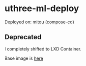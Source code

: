 # uthree-ml-deploy
Deployed on: mitou (compose-cd)

## Deprecated
I completely shifted to LXD Container.

Base image is [here](https://github.com/yanorei32/uthree-ml-image)

